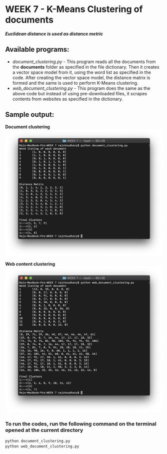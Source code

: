 # WEEK 7 - K-Means Clustering of documents

**_Euclidean distance is used as distance metric_**
## Available programs:

* _document_clustering.py_ - This program reads all the documents from the __documents__ folder as specified in the file dictionary. Then it creates a vector space model from it, using the word list as specified in the code. After creating the vector space model, the distance matrix is formed and the same is used to perform K-Means clustering.
* _web_document_clustering.py_ - This program does the same as the above code but instead of using pre-downloaded files, it scrapes contents from websites as specified in the dictionary.

## Sample output:
**Document clustering**
![document clustering output](documents.png)

**Web content clustering**
![web content output](webpages.png)

### To run the codes, run the following command on the terminal opened at the current directory

```bash
python document_clustering.py
python web_document_clustering.py
```